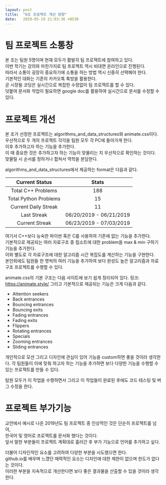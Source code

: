 ```yaml
---
layout: post
title:  "6조 프로젝트 개선 방향"
date:   2020-05-19 21:03:36 +0530
---
```

# 팀 프로젝트 소통창  

본 조는 팀원 5명이며 현재 모두가 활발히 팀 프로젝트에 참여하고 있다.  
이번 학기는 강의와 마찬가지로 팀 프로젝트 역시 비대면 온라인으로 진행된다.  
따라서 소통이 굉장히 중요하기에 소통을 하는 방법 역시 신중히 선택해야 한다.  
기본적인 대화는 기존의 카카오톡 톡방을 활용한다.  
곧 시장될 코딩은 실시간으로 복잡한 수정없이 팀 프로젝트를 할 수 있다.  
덧붙여 문서화 작업이 필요하면 google doc를 활용하여 실시간으로 문서를 수정할 수 있다.  

# 프로젝트 개선  

본 조가 선정한 프로젝트는 algorithms_and_data_structures와 animate.css이다.  
우선적으로 두 개의 프로젝트 각각을 팀원 모두 각 PC에 돌아가게 한다.  
이후 추가하고자 하는 기능을 추가한다.  
이 때 중요한 것은 추가하고자 하는 기능이 맞물리는 지 우선적으로 확인하는 것이다.  
맞물릴 시 순서를 정하거나 합쳐서 역학을 분담한다.

algorithms_and_data_structures에서 제공하는 format은 다음과 같다.

| Current Status|     Stats     |
| :------------: | :----------: |
| Total C++ Problems | 188 |
| Total Python Problems | 15 |
| Current Daily Streak| 11 |
| Last Streak | 06/20/2019 - 06/21/2019|
| Current Streak | 06/23/2019 - 07/03/2019|

여기서 C++보다 능숙한 파이썬 혹은 C를 사용하여 기존에 없는 기능을 추가한다.  
기본적으로 제공되는 여러 자료구조 중 힙소트에 대한 problem을 max & min 구하기 기능을 추가한다.  
이와 별도로 각 자료구조에 대한 알고리즘 시간 복잡도를 계산하는 기능을 구현한다.  
본인외에도 팀원들 한 명씩의 여러 기능을 추가하여 보다 완성도 높은 알고리즘과 자료구조 프로젝트를 수행할 수 있다. 

animate.css의 기본 구조는 다음 사이트에 보기 쉽게 정리되어 있다.
링크: https://animate.style/
그리고 기본적으로 제공되는 기능은 크게 다음과 같다. 
* Attention seekers
* Back entrances
* Bouncing entrances
* Bouncing exits
* Fading entrances
* Fading exits
* Flippers
* Rotating entrances
* Specials
* Zooming entrances
* Sliding entrances

개인적으로 모션 그리고 디자인에 관심이 있어 기능을 custom하면 좋을 것이라 생각한다.
각 팀원들이 이에 맞춰 하고자 하는 기능을 추가하면 보다 다양한 기능을 수행할 수 있는 프로젝트를 만들 수 있다.

탐원 모두가 이 작업을 수행하면서 그리고 이 작업들이 완료된 후에도  코드 테스팅 및 버그 수정을 한다. 

# 프로젝트 부가기능

교안에서 예시로 나온 2019년도 팀 프로젝트 중 인상적인 것은 단순히 프로젝트를 넘어,  
한국어 및 영어로 프로젝트를 문서화 했다는 것이다.  
앞서 말한 부분들이 프로젝트 계획대로 흘러간 후 부가 기능으로 언어를 추가하고 싶다.  

더불어 디자인적인 요소를 고려하여 다양한 부분을 시도했으면 한다.  
github.io를 배우며 느꼈던 매력적인 요소는 디자인에 대한 제한이 없으며 한도가 없다는 것이다.  
이러한 부분을 지속적으로 개선한다면 보다 좋은 결과물을 산출할 수 있을 것이라 생각한다.  

[jekyll-docs]: https://jekyllrb.com/docs/home
[jekyll-gh]:   https://github.com/jekyll/jekyll
[jekyll-talk]: https://talk.jekyllrb.com/

